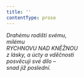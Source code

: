 ```yaml
---
title: ''
contentType: prose
---
```


_Drahému rodišti svému,  
milému  
RYCHNOVU NAD KNĚŽNOU  
z lásky, a úcty a vděčnosti  
posvěcuji své dílo –  
snad již poslední._
